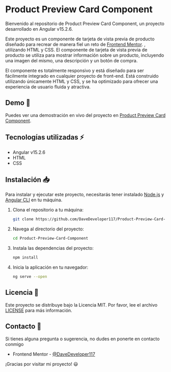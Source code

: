 # Product Preview Card Component

Bienvenido al repositorio de Product Preview Card Component, un proyecto desarrollado en Angular v15.2.6.

Este proyecto es un componente de tarjeta de vista previa de producto diseñado para recrear de manera fiel un reto de [Frontend Mentor](https://www.frontendmentor.io/challenges/product-preview-card-component-GO7UmttRfa).
, utilizando HTML y CSS. El componente de tarjeta de vista previa de producto se utiliza para mostrar información sobre un producto, incluyendo una imagen del mismo, una descripción y un botón de compra.

El componente es totalmente responsivo y está diseñado para ser fácilmente integrado en cualquier proyecto de front-end. Está construido utilizando únicamente HTML y CSS, y se ha optimizado para ofrecer una experiencia de usuario fluida y atractiva.


## Demo 🚀

Puedes ver una demostración en vivo del proyecto en [Product Preview Card Component](https://davedeveloper117.github.io/Product-Preview-Card-Component/).

## Tecnologías utilizadas ⚡

-   Angular v15.2.6
-   HTML
-   CSS

## Instalación 📥

Para instalar y ejecutar este proyecto, necesitarás tener instalado [Node.js](https://nodejs.org/es/) y [Angular CLI](https://angular.io/cli) en tu máquina.

1.  Clona el repositorio a tu máquina:
        
    ```bash
    git clone https://github.com/DaveDeveloper117/Product-Preview-Card-Component.git
    ``` 
    
2.  Navega al directorio del proyecto:
  
    ```bash
    cd Product-Preview-Card-Component
    ``` 
    
3.  Instala las dependencias del proyecto:
  
    ```bash
    npm install
    ``` 
    
4.  Inicia la aplicación en tu navegador:
       
    ```bash
    ng serve --open
    ``` 
    

## Licencia 🔑

Este proyecto se distribuye bajo la Licencia MIT. Por favor, lee el archivo [LICENSE](https://github.com/DaveDeveloper117/Product-Preview-Card-Component/blob/master/LICENSE) para más información.

## Contacto 📩

Si tienes alguna pregunta o sugerencia, no dudes en ponerte en contacto conmigo

- Frontend Mentor - [@DaveDeveloper117](https://www.frontendmentor.io/profile/DaveDeveloper117)

¡Gracias por visitar mi proyecto! :smiley:
